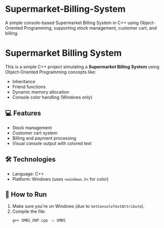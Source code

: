 # Supermarket-Billing-System
A simple console-based Supermarket Billing System in C++ using Object-Oriented Programming, supporting stock management, customer cart, and billing.


# Supermarket Billing System

This is a simple C++ project simulating a **Supermarket Billing System** using Object-Oriented Programming concepts like:

- Inheritance
- Friend functions
- Dynamic memory allocation
- Console color handling (Windows only)

## 💻 Features

- Stock management
- Customer cart system
- Billing and payment processing
- Visual console output with colored text

## 🛠️ Technologies

- Language: C++
- Platform: Windows (uses `<windows.h>` for color)

## 🧾 How to Run

1. Make sure you're on Windows (due to `SetConsoleTextAttribute`).
2. Compile the file:
   ```bash
   g++ SMBS_OOP.cpp -o SMBS



